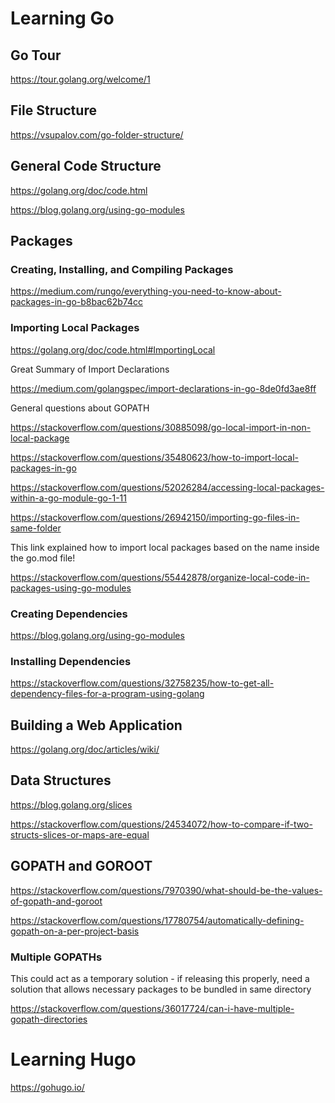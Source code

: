 # Learning Go

## Go Tour

https://tour.golang.org/welcome/1

## File Structure

https://vsupalov.com/go-folder-structure/

## General Code Structure

https://golang.org/doc/code.html

https://blog.golang.org/using-go-modules

## Packages

### Creating, Installing, and Compiling Packages

https://medium.com/rungo/everything-you-need-to-know-about-packages-in-go-b8bac62b74cc

### Importing Local Packages

https://golang.org/doc/code.html#ImportingLocal

Great Summary of Import Declarations

https://medium.com/golangspec/import-declarations-in-go-8de0fd3ae8ff

General questions about GOPATH

https://stackoverflow.com/questions/30885098/go-local-import-in-non-local-package

https://stackoverflow.com/questions/35480623/how-to-import-local-packages-in-go

https://stackoverflow.com/questions/52026284/accessing-local-packages-within-a-go-module-go-1-11

https://stackoverflow.com/questions/26942150/importing-go-files-in-same-folder

This link explained how to import local packages based on the name inside the go.mod file!

https://stackoverflow.com/questions/55442878/organize-local-code-in-packages-using-go-modules

### Creating Dependencies

https://blog.golang.org/using-go-modules

### Installing Dependencies

https://stackoverflow.com/questions/32758235/how-to-get-all-dependency-files-for-a-program-using-golang

## Building a Web Application

https://golang.org/doc/articles/wiki/

## Data Structures

https://blog.golang.org/slices

https://stackoverflow.com/questions/24534072/how-to-compare-if-two-structs-slices-or-maps-are-equal

## GOPATH and GOROOT

https://stackoverflow.com/questions/7970390/what-should-be-the-values-of-gopath-and-goroot

https://stackoverflow.com/questions/17780754/automatically-defining-gopath-on-a-per-project-basis

### Multiple GOPATHs

This could act as a temporary solution - if releasing this properly, need a solution that allows necessary packages to be bundled in same directory

https://stackoverflow.com/questions/36017724/can-i-have-multiple-gopath-directories

# Learning Hugo

https://gohugo.io/